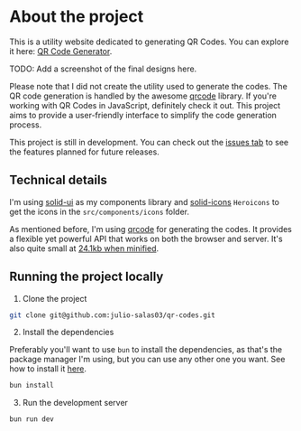 # About the project

This is a utility website dedicated to generating QR Codes. You can explore it here: [QR Code Generator](https://julio-salas03.github.io/qr-codes/).

TODO: Add a screenshot of the final designs here.

Please note that I did not create the utility used to generate the codes. The QR code generation is handled by the awesome [qrcode](https://www.npmjs.com/package/qrcode) library. If you're working with QR Codes in JavaScript, definitely check it out. This project aims to provide a user-friendly interface to simplify the code generation process.

This project is still in development. You can check out the [issues tab](https://github.com/julio-salas03/qr-codes/issues) to see the features planned for future releases.

## Technical details

I'm using [solid-ui](https://www.solid-ui.com/docs/introduction) as my components library and [solid-icons](https://solid-icons.vercel.app/) `Heroicons` to get the icons in the `src/components/icons` folder.

As mentioned before, I'm using [qrcode](https://www.npmjs.com/package/qrcode) for generating the codes. It provides a flexible yet powerful API that works on both the browser and server. It's also quite small at [24.1kb when minified](https://bundlephobia.com/package/qrcode@1.5.3).

## Running the project locally

1. Clone the project

```bash
git clone git@github.com:julio-salas03/qr-codes.git
```

2. Install the dependencies

Preferably you'll want to use `bun` to install the dependencies, as that's the package manager I'm using, but you can use any other one you want. See how to install it [here](https://bun.sh/).

```bash
bun install
```

3. Run the development server

```bash
bun run dev
```
